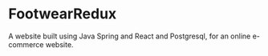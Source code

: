 # FootwearRedux
A website built using Java Spring and React and Postgresql, for an online e-commerce website.
